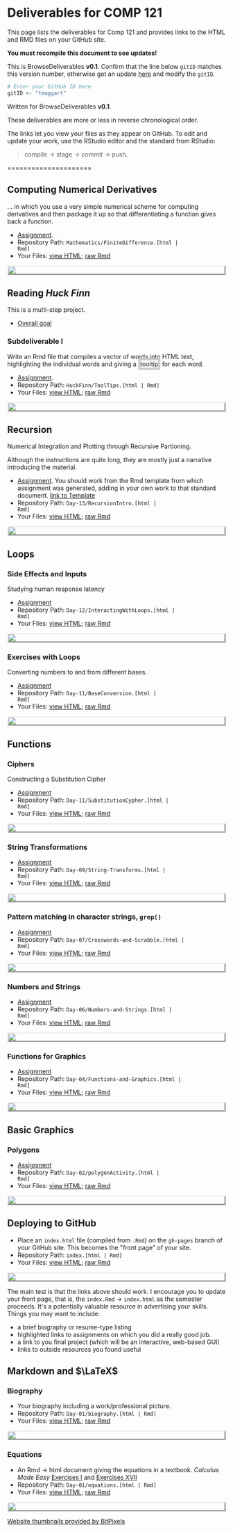# Deliverables for COMP 121

This page lists the deliverables for Comp 121 and provides links to the HTML and RMD files on your GitHub site. 

**You must recompile this document to see updates!**

This is BrowseDeliverables **v0.1**.  Confirm that the line below `gitID` matches this version number, otherwise get an update [here](http://dtkaplan.github.io/ScientificComputing/Assignments/BrowseDeliverables.Rmd) and modify the `gitID`.


```r
# Enter your GitHub ID here
gitID <- "tmaggart"
```



<style>
IMG.thumbpage {
    display: block;
    margin-left: auto;
    margin-right: auto;
    border-style: outset
    }
span.border {
border: thick solid #CCCCCC;
}
</style>
</style>

Written for BrowseDeliverables **v0.1**.


These deliverables are more or less in reverse chronological order.

The links let you view your files as they appear on GitHub.  To edit and update your work, use the RStudio editor and the standard from RStudio: 
> compile -> stage -> commit -> push.

=====================

## Computing Numerical Derivatives

... in which you use a very simple numerical scheme for computing derivatives and then package it up so that differentiating a function gives back a function.

* [Assignment](http://dtkaplan.github.io/ScientificComputing/Assignments/FiniteDifferenceDifferentiation.html).  
* Repository Path: <code>Mathematics/FiniteDifference.[html | Rmd]</code>
* Your Files: [view HTML](http://tmaggart.github.io/CS121-Work/Mathematics/FiniteDifference.html); [raw Rmd](http://tmaggart.github.io/CS121-Work/Mathematics/FiniteDifference.Rmd) 

<a href='http://tmaggart.github.io/CS121-Work/Mathematics/FiniteDifference.html'><img class='thumbpage' src='http://img.bitpixels.com/getthumbnail?code=75555&url=tmaggart.github.io/CS121-Work/Mathematics/FiniteDifference.html&size=200'></a>


## Reading *Huck Finn*

This is a multi-step project.

* [Overall goal](InteractiveHuckFinn.html)

### Subdeliverable I

Write an Rmd file that compiles a vector of words into HTML text, highlighting the individual words and giving a <span class="border" title="like this tooltip">tooltip</span> for each word.

* [Assignment](http://dtkaplan.github.io/ScientificComputing/Assignments/ToolTips.html).  
* Repository Path: <code>HuckFinn/ToolTips.[html | Rmd]</code>
* Your Files: [view HTML](http://tmaggart.github.io/CS121-Work/HuckFinn/ToolTips.html); [raw Rmd](http://tmaggart.github.io/CS121-Work/HuckFinn/ToolTips.Rmd) 

<a href='http://tmaggart.github.io/CS121-Work/HuckFinn/ToolTips.html'><img class='thumbpage' src='http://img.bitpixels.com/getthumbnail?code=75555&url=tmaggart.github.io/CS121-Work/HuckFinn/ToolTips.html&size=200'></a>


## Recursion

Numerical Integration and Plotting through Recursive Partioning.

Although the instructions are quite long, they are mostly just a narrative introducing the material.  

* [Assignment](http://dtkaplan.github.io/ScientificComputing/Assignments/RecursionIntro.html).  You should work from the Rmd template from which assignment was generated, adding in your own work to that standard document. [link to Template](http://dtkaplan.github.io/ScientificComputing/Assignments/RecursionIntro.Rmd)    
* Repository Path: <code>Day-13/RecursionIntro.[html | Rmd]</code>
* Your Files: [view HTML](http://tmaggart.github.io/CS121-Work/Day-13/RecursionIntro.html); [raw Rmd](http://tmaggart.github.io/CS121-Work/Day-13/RecursionIntro.Rmd) 

<a href='http://tmaggart.github.io/CS121-Work/Day-13/RecursionIntro.html'><img class='thumbpage' src='http://img.bitpixels.com/getthumbnail?code=75555&url=tmaggart.github.io/CS121-Work/Day-13/RecursionIntro.html&size=200'></a>


## Loops

### Side Effects and Inputs

Studying human response latency
* [Assignment](http://dtkaplan.github.io/ScientificComputing/Assignments/InteractingWithLoops.html)
* Repository Path: <code>Day-12/InteractingWithLoops.[html | Rmd]</code>
* Your Files: [view HTML](http://tmaggart.github.io/CS121-Work/Day-12/InteractingWithLoops.html); [raw Rmd](http://tmaggart.github.io/CS121-Work/Day-12/InteractingWithLoops.Rmd) 

<a href='http://tmaggart.github.io/CS121-Work/Day-12/InteractingWithLoops.html'><img class='thumbpage' src='http://img.bitpixels.com/getthumbnail?code=75555&url=tmaggart.github.io/CS121-Work/Day-12/InteractingWithLoops.html&size=200'></a>

### Exercises with Loops

Converting numbers to and from different bases.
* [Assignment](http://dtkaplan.github.io/ScientificComputing/Assignments/BaseConversion.html)
* Repository Path: <code>Day-11/BaseConversion.[html | Rmd]</code>
* Your Files: [view HTML](http://tmaggart.github.io/CS121-Work/Day-11/BaseConversion.html); [raw Rmd](http://tmaggart.github.io/CS121-Work/Day-11/BaseConversion.Rmd) 

<a href='http://tmaggart.github.io/CS121-Work/Day-11/BaseConversion.html'><img class='thumbpage' src='http://img.bitpixels.com/getthumbnail?code=75555&url=tmaggart.github.io/CS121-Work/Day-11/BaseConversion.html&size=200'></a>

## Functions

### Ciphers

Constructing a Substitution Cipher
* [Assignment](http://dtkaplan.github.io/ScientificComputing/Assignments/SubstitutionCypher.html)
* Repository Path: <code>Day-11/SubstitutionCypher.[html | Rmd]</code>
* Your Files: [view HTML](http://tmaggart.github.io/CS121-Work/Day-11/SubstitutionCypher.html); [raw Rmd](http://tmaggart.github.io/CS121-Work/Day-11/SubstitutionCypher.Rmd) 

<a href='http://tmaggart.github.io/CS121-Work/Day-11/SubstitutionCypher.html'><img class='thumbpage' src='http://img.bitpixels.com/getthumbnail?code=75555&url=tmaggart.github.io/CS121-Work/Day-11/SubstitutionCypher.html&size=200'></a>


### String Transformations
* [Assignment](http://dtkaplan.github.io/ScientificComputing/Assignments/stringTransforms.html)
* Repository Path: <code>Day-09/String-Transforms.[html | Rmd]</code>
* Your Files: [view HTML](http://tmaggart.github.io/CS121-Work/Day-09/String-Transforms.html); [raw Rmd](http://tmaggart.github.io/CS121-Work/Day-09/String-Transforms.Rmd) 

<a href='http://tmaggart.github.io/CS121-Work/Day-09/String-Transforms.html'><img class='thumbpage' src='http://img.bitpixels.com/getthumbnail?code=75555&url=tmaggart.github.io/CS121-Work/Day-09/String-Transforms.html&size=200'></a>

### Pattern matching in character strings, `grep()`

* [Assignment](http://dtkaplan.github.io/ScientificComputing/Assignments/Crosswords-and-Scrabble.html)
* Repository Path: <code>Day-07/Crosswords-and-Scrabble.[html | Rmd]</code>
* Your Files: [view HTML](http://tmaggart.github.io/CS121-Work/Day-07/Crosswords-and-Scrabble.html); [raw Rmd](http://tmaggart.github.io/CS121-Work/Day-07/Crosswords-and-Scrabble.Rmd) 

<a href='http://tmaggart.github.io/CS121-Work/Day-07/Crosswords-and-Scrabble.html'><img class='thumbpage' src='http://img.bitpixels.com/getthumbnail?code=75555&url=tmaggart.github.io/CS121-Work/Day-07/Crosswords-and-Scrabble.html&size=200'></a>

### Numbers and Strings

* [Assignment](http://dtkaplan.github.io/ScientificComputing/Assignments/Numbers-and-Strings.html)
* Repository Path: <code>Day-06/Numbers-and-Strings.[html | Rmd]</code>
* Your Files: [view HTML](http://tmaggart.github.io/CS121-Work/Day-06/Numbers-and-Strings.html); [raw Rmd](http://tmaggart.github.io/CS121-Work/Day-06/Numbers-and-Strings.Rmd) 

<a href='http://tmaggart.github.io/CS121-Work/Day-06/Numbers-and-Strings.html'><img class='thumbpage' src='http://img.bitpixels.com/getthumbnail?code=75555&url=tmaggart.github.io/CS121-Work/Day-06/Numbers-and-Strings.html&size=200'></a>

### Functions for Graphics

* [Assignment](http://dtkaplan.github.io/ScientificComputing/Assignments/Functions-and-Graphics.html)
* Repository Path: <code>Day-04/Functions-and-Graphics.[html | Rmd]</code>
* Your Files: [view HTML](http://tmaggart.github.io/CS121-Work/Day-04/Functions-and-Graphics.html); [raw Rmd](http://tmaggart.github.io/CS121-Work/Day-04/Functions-and-Graphics.Rmd) 

<a href='http://tmaggart.github.io/CS121-Work/Day-04/Functions-and-Graphics.html'><img class='thumbpage' src='http://img.bitpixels.com/getthumbnail?code=75555&url=tmaggart.github.io/CS121-Work/Day-04/Functions-and-Graphics.html&size=200'></a>

## Basic Graphics

### Polygons

* [Assignment](http://dtkaplan.github.io/ScientificComputing/Syllabus/Daily/Day-03/polygonActivity.html)
* Repository Path: <code>Day-02/polygonActivity.[html | Rmd]</code>
* Your Files: [view HTML](http://tmaggart.github.io/CS121-Work/Day-02/polygonActivity.html); [raw Rmd](http://tmaggart.github.io/CS121-Work/Day-02/polygonActivity.Rmd) 

<a href='http://tmaggart.github.io/CS121-Work/Day-02/polygonActivity.html'><img class='thumbpage' src='http://img.bitpixels.com/getthumbnail?code=75555&url=tmaggart.github.io/CS121-Work/Day-02/polygonActivity.html&size=200'></a>


## Deploying to GitHub

* Place an `index.html` file (compiled from `.Rmd`) on the `gh-pages` branch of your GitHub site.  This becomes the "front page" of your site.
* Repository Path: <code>index.[html | Rmd]</code>
* Your Files: [view HTML](http://tmaggart.github.io/CS121-Work/index.html); [raw Rmd](http://tmaggart.github.io/CS121-Work/index.Rmd) 

<a href='http://tmaggart.github.io/CS121-Work/index.html'><img class='thumbpage' src='http://img.bitpixels.com/getthumbnail?code=75555&url=tmaggart.github.io/CS121-Work/index.html&size=200'></a>

The main test is that the links above should work.
I encourage you to update your front page, that is, the `index.Rmd` -> `index.html` as the semester proceeds.  It's a potentially valuable resource in advertising your skills.  Things you may want to include:
* a brief biography or resume-type listing
* highlighted links to assignments on which you did a really good job.
* a link to you final project (which will be an interactive, web-based GUI)
* links to outside resources you found useful



## Markdown and $\LaTeX$

### Biography 

* Your biography including a work/professional picture.
* Repository Path: <code>Day-01/biography.[html | Rmd]</code>
* Your Files: [view HTML](http://tmaggart.github.io/CS121-Work/Day-01/biography.html); [raw Rmd](http://tmaggart.github.io/CS121-Work/Day-01/biography.Rmd) 

<a href='http://tmaggart.github.io/CS121-Work/Day-01/biography.html'><img class='thumbpage' src='http://img.bitpixels.com/getthumbnail?code=75555&url=tmaggart.github.io/CS121-Work/Day-01/biography.html&size=200'></a>

### Equations

* An Rmd -> html document giving the equations in a textbook.
*Calculus Made Easy* [Exercises I](https://play.google.com/books/reader?id=BrhBAAAAYAAJ&printsec=frontcover&output=reader&authuser=0&hl=en&pg=GBS.PA25) and [Exercises XVII](https://play.google.com/books/reader?id=BrhBAAAAYAAJ&printsec=frontcover&output=reader&authuser=0&hl=en&pg=GBS.PA205)
* Repository Path: <code>Day-01/equations.[html | Rmd]</code>
* Your Files: [view HTML](http://tmaggart.github.io/CS121-Work/Day-01/equations.html); [raw Rmd](http://tmaggart.github.io/CS121-Work/Day-01/equations.Rmd) 

<a href='http://tmaggart.github.io/CS121-Work/Day-01/equations.html'><img class='thumbpage' src='http://img.bitpixels.com/getthumbnail?code=75555&url=tmaggart.github.io/CS121-Work/Day-01/equations.html&size=200'></a>


<a href='http://www.bitpixels.com/'>Website thumbnails provided by BitPixels</a>
